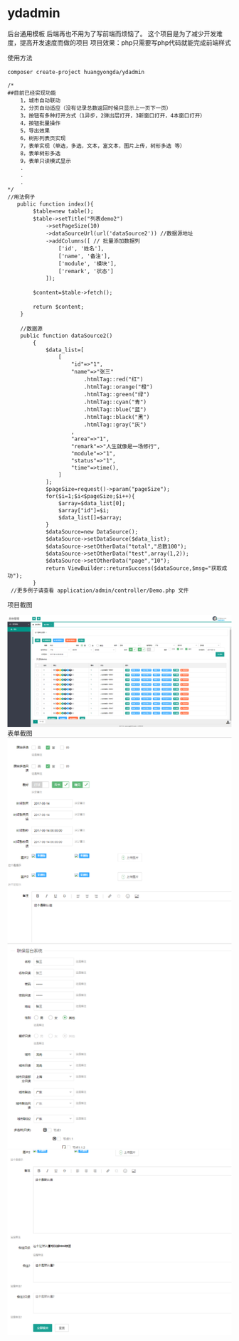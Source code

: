 # ydadmin
后台通用模板 后端再也不用为了写前端而烦恼了。
这个项目是为了减少开发难度，提高开发速度而做的项目
项目效果：php只需要写php代码就能完成前端样式

使用方法
```
composer create-project huangyongda/ydadmin
```
```
/*
##目前已经实现功能
    1，城市自动联动 
    2，分页自动适应（没有记录总数返回时候只显示上一页下一页） 
    3，按钮有多种打开方式（1异步，2弹出层打开，3新窗口打开，4本窗口打开）
    4，按钮批量操作
    5，导出效果
    6，树形列表页实现
    7，表单实现（单选，多选，文本，富文本，图片上传，树形多选 等）
    8，表单树形多选
    9，表单只读模式显示
    .
    .
    .
*/
//用法例子
   public function index(){
        $table=new table();
        $table->setTitle("列表demo2")
            ->setPageSize(10)
            ->dataSourceUrl(url('dataSource2')) //数据源地址
            ->addColumns([ // 批量添加数据列
                ['id', '姓名'],
                ['name', '备注'],
                ['module', '模块'],
                ['remark', '状态']
            ]);

        $content=$table->fetch();

        return $content;
    }
    
    //数据源
    public function dataSource2()
        {
            $data_list=[
                [
                    "id"=>"1",
                    "name"=>"张三"
                        .htmlTag::red("红")
                        .htmlTag::orange("橙")
                        .htmlTag::green("绿")
                        .htmlTag::cyan("青")
                        .htmlTag::blue("蓝")
                        .htmlTag::black("黑")
                        .htmlTag::gray("灰")
                    ,
                    "area"=>"1",
                    "remark"=>"人生就像是一场修行",
                    "module"=>"1",
                    "status"=>"1",
                    "time"=>time(),
                ]
            ];
            $pageSize=request()->param("pageSize");
            for($i=1;$i<$pageSize;$i++){
                $array=$data_list[0];
                $array["id"]=$i;
                $data_list[]=$array;
            }
            $dataSource=new DataSource();
            $dataSource->setDataSource($data_list);
            $dataSource->setOtherData("total","总数100");
            $dataSource->setOtherData("test",array(1,2));
            $dataSource->setOtherData("page","10");
            return ViewBuilder::returnSuccess($dataSource,$msg="获取成功");
        }
 //更多例子请查看 application/admin/controller/Demo.php 文件
```
项目截图

![image](https://github.com/huangyongda/ydadmin/blob/master/4.png)
表单截图
![image](https://github.com/huangyongda/ydadmin/blob/master/3.png)
![image](https://github.com/huangyongda/ydadmin/blob/master/2.png)
![image](https://github.com/huangyongda/ydadmin/blob/master/1.png)
